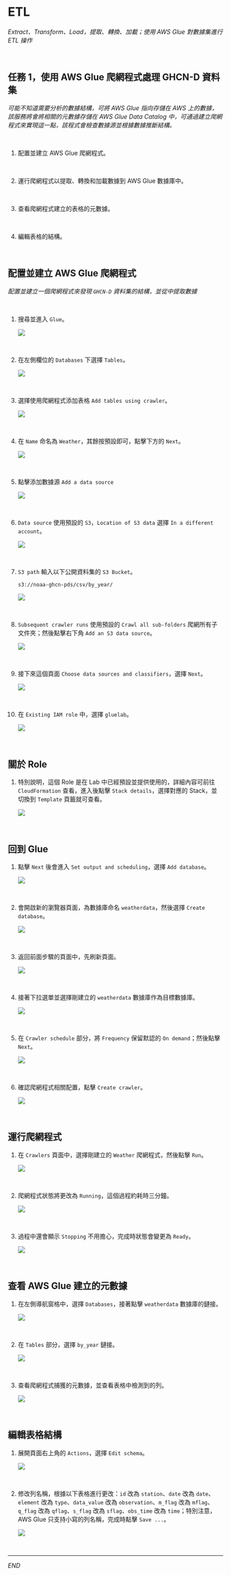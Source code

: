 # ETL

_Extract、Transform、Load，提取、轉換、加載；使用 AWS Glue 對數據集進行 ETL 操作_

<br>

## 任務 1，使用 AWS Glue 爬網程式處理 GHCN-D 資料集

_可能不知道需要分析的數據結構，可將 AWS Glue 指向存儲在 AWS 上的數據，該服務將會將相關的元數據存儲在 AWS Glue Data Catalog 中，可通過建立爬網程式來實現這一點，該程式會檢查數據源並根據數據推斷結構。_

<br>

1. 配置並建立 AWS Glue 爬網程式。

<br>

2. 運行爬網程式以提取、轉換和加載數據到 AWS Glue 數據庫中。

<br>

3. 查看爬網程式建立的表格的元數據。

<br>

4. 編輯表格的結構。

<br>

## 配置並建立 AWS Glue 爬網程式

_配置並建立一個爬網程式來發現 `GHCN-D` 資料集的結構，並從中提取數據_

<br>

1. 搜尋並進入 `Glue`。

    ![](images/img_01.png)

<br>

2. 在左側欄位的 `Databases` 下選擇 `Tables`。

    ![](images/img_02.png)

<br>

3. 選擇使用爬網程式添加表格 `Add tables using crawler`。

    ![](images/img_03.png)

<br>

4. 在 `Name` 命名為 `Weather`，其餘按預設即可，點擊下方的 `Next`。

    ![](images/img_04.png)

<br>

5. 點擊添加數據源 `Add a data source`

    ![](images/img_05.png)

<br>

6. `Data source` 使用預設的 `S3`，`Location of S3 data` 選擇 `In a different account`。

    ![](images/img_06.png)

<br>

7. `S3 path` 輸入以下公開資料集的 `S3 Bucket`。

    ```bash
    s3://noaa-ghcn-pds/csv/by_year/
    ```

    ![](images/img_07.png)

<br>

8. `Subsequent crawler runs` 使用預設的 `Crawl all sub-folders` 爬網所有子文件夾；然後點擊右下角 `Add an S3 data source`。

    ![](images/img_08.png)

<br>

9. 接下來這個頁面 `Choose data sources and classifiers`，選擇 `Next`。

    ![](images/img_09.png)

<br>

10. 在 `Existing IAM role` 中，選擇 `gluelab`。

    ![](images/img_10.png)

<br>

## 關於 Role

1. 特別說明，這個 Role 是在 Lab 中已經預設並提供使用的，詳細內容可前往 `CloudFormation` 查看，進入後點擊 `Stack details`，選擇對應的 Stack，並切換到 `Template` 頁籤就可查看。

    ![](images/img_11.png)

<br>

## 回到 Glue

1. 點擊 `Next` 後會進入 `Set output and scheduling`，選擇 `Add database`。

    ![](images/img_12.png)

<br>

2. 會開啟新的瀏覽器頁面，為數據庫命名 `weatherdata`，然後選擇 `Create database`。

    ![](images/img_13.png)

<br>

3. 返回前面步驟的頁面中，先刷新頁面。

    ![](images/img_14.png)

<br>

4. 接著下拉選單並選擇剛建立的 `weatherdata` 數據庫作為目標數據庫。

    ![](images/img_15.png)

<br>

5. 在 `Crawler schedule` 部分，將 `Frequency` 保留默認的 `On demand`；然後點擊 `Next`。

    ![](images/img_16.png)

<br>

6. 確認爬網程式相關配置，點擊 `Create crawler`。

    ![](images/img_17.png)

<br>

## 運行爬網程式

1. 在 `Crawlers` 頁面中，選擇剛建立的 `Weather` 爬網程式，然後點擊 `Run`。

    ![](images/img_18.png)

<br>

2. 爬網程式狀態將更改為 `Running`，這個過程約耗時三分鐘。

    ![](images/img_19.png)

<br>

3. 過程中還會顯示 `Stopping` 不用擔心，完成時狀態會變更為 `Ready`。

    ![](images/img_20.png)

<br>

## 查看 AWS Glue 建立的元數據

1. 在左側導航窗格中，選擇 `Databases`，接著點擊 `weatherdata` 數據庫的鏈接。

    ![](images/img_21.png)

<br>

2. 在 `Tables` 部分，選擇 `by_year` 鏈接。

    ![](images/img_22.png)

<br>

3. 查看爬網程式捕獲的元數據，並查看表格中檢測到的列。

    ![](images/img_23.png)

<br>

## 編輯表格結構

1. 展開頁面右上角的 `Actions`，選擇 `Edit schema`。

    ![](images/img_24.png)

<br>

2. 修改列名稱，根據以下表格進行更改：`id` 改為 `station`、`date` 改為 `date`、`element` 改為 `type`、`data_value` 改為 `observation`、`m_flag` 改為 `mflag`、`q_flag` 改為 `qflag`、`s_flag` 改為 `sflag`、`obs_time` 改為 `time`；特別注意，AWS Glue 只支持小寫的列名稱，完成時點擊 `Save ...`。

    ![](images/img_25.png)

<br>

___

_END_